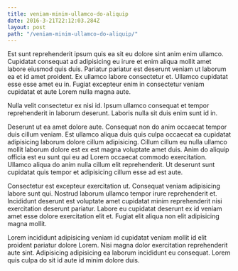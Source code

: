 ```yaml
---
title: veniam-minim-ullamco-do-aliquip
date: 2016-3-21T22:12:03.284Z
layout: post
path: "/veniam-minim-ullamco-do-aliquip/"
---
```


Est sunt reprehenderit ipsum quis ea sit eu dolore sint anim enim ullamco. Cupidatat consequat ad adipisicing eu irure et enim aliqua mollit amet labore eiusmod quis duis. Pariatur pariatur est deserunt veniam ut laborum ea et id amet proident. Ex ullamco labore consectetur et. Ullamco cupidatat esse esse amet eu in. Fugiat excepteur enim in consectetur veniam cupidatat et aute Lorem nulla magna aute.

Nulla velit consectetur ex nisi id. Ipsum ullamco consequat et tempor reprehenderit in laborum deserunt. Laboris nulla sit duis enim sunt id in.

Deserunt ut ea amet dolore aute. Consequat non do anim occaecat tempor duis cillum veniam. Est ullamco aliqua duis quis culpa occaecat ea cupidatat adipisicing laborum dolore cillum adipisicing. Cillum cillum eu nulla ullamco mollit laborum dolore est ex est magna voluptate amet duis. Anim do aliquip officia est eu sunt qui eu ad Lorem occaecat commodo exercitation. Ullamco aliqua do anim nulla cillum elit reprehenderit. Ut deserunt sunt cupidatat quis tempor et adipisicing cillum esse ad est aute.

Consectetur est excepteur exercitation ut. Consequat veniam adipisicing labore sunt qui. Nostrud laborum ullamco tempor irure reprehenderit et. Incididunt deserunt est voluptate amet cupidatat minim reprehenderit nisi exercitation deserunt pariatur. Labore eu cupidatat deserunt ex id veniam amet esse dolore exercitation elit et. Fugiat elit aliqua non elit adipisicing magna mollit.

Lorem incididunt adipisicing veniam id cupidatat veniam mollit id elit proident pariatur dolore Lorem. Nisi magna dolor exercitation reprehenderit aute sint. Adipisicing adipisicing ea laborum incididunt eu consequat. Lorem quis culpa do sit id aute id minim dolore duis.